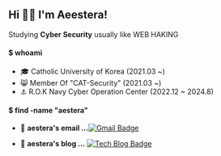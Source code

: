 ## Hi 👋🏼 I'm Aeestera!





Studying **Cyber Security** usually like WEB HAKING

#### $ whoami
- 🎓 Catholic University of Korea (2021.03 ~)
- 😸 Member Of "CAT-Security" (2021.03 ~)
- ⚓️ R.O.K Navy Cyber Operation Center (2022.12 ~ 2024.8)

#### $ find -name "aestera"
- 📮  **aestera's email ...**[![Gmail Badge](https://img.shields.io/badge/Gmail-d14836?style=flat-square&logo=Gmail&logoColor=white&link=mailto:aest3ra@gmail.com)](mailto:aest3ra6@gmail.com)

- 📒  **aestera's blog ...** [![Tech Blog Badge](http://img.shields.io/badge/-Tech%20blog-black?style=flat-square&logo=blogger&logoColor=white&link=https://aest3ra.github.io/)](https://aest3ra.github.io/)
  
